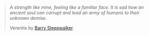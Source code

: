 >*A strength like mine, feeling like a familiar face. It is sad how an ancient soul can corrupt and lead an army of humans to their unknown demise.*
>
>Verentis
>by <a href='#' class='note-link' data-id='Barry Sleepwalker' onclick="console.log('Link clicked:', 'Barry Sleepwalker'); Shiny.setInputValue('linked_doc_click', 'Barry Sleepwalker', {priority: 'event'}); return false;">Barry Sleepwalker</a>.

